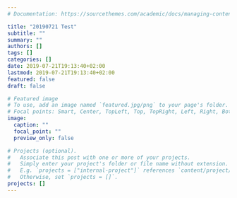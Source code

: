 ```yaml
---
# Documentation: https://sourcethemes.com/academic/docs/managing-content/

title: "20190721 Test"
subtitle: ""
summary: ""
authors: []
tags: []
categories: []
date: 2019-07-21T19:13:40+02:00
lastmod: 2019-07-21T19:13:40+02:00
featured: false
draft: false

# Featured image
# To use, add an image named `featured.jpg/png` to your page's folder.
# Focal points: Smart, Center, TopLeft, Top, TopRight, Left, Right, BottomLeft, Bottom, BottomRight.
image:
  caption: ""
  focal_point: ""
  preview_only: false

# Projects (optional).
#   Associate this post with one or more of your projects.
#   Simply enter your project's folder or file name without extension.
#   E.g. `projects = ["internal-project"]` references `content/project/deep-learning/index.md`.
#   Otherwise, set `projects = []`.
projects: []
---
```

